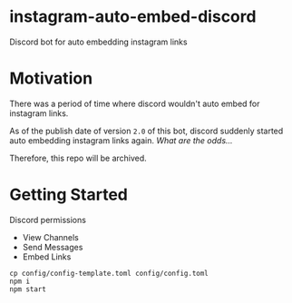 # instagram-auto-embed-discord
Discord bot for auto embedding instagram links

# Motivation
There was a period of time where discord wouldn't auto embed for instagram links.

As of the publish date of version `2.0` of this bot, discord suddenly started auto embedding instagram links again. *What are the odds...*

Therefore, this repo will be archived.

# Getting Started
Discord permissions
- View Channels
- Send Messages
- Embed Links

```
cp config/config-template.toml config/config.toml
npm i
npm start
```
